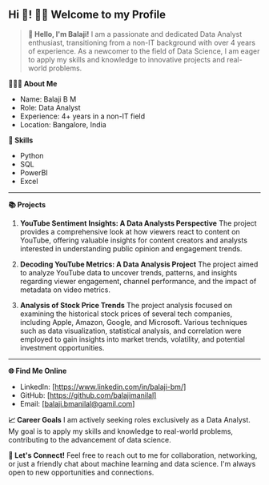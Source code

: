 <h2 align="left">Hi 👋! 🙏🏻 Welcome to my Profile </h2>

> **👋 Hello, I'm Balaji!**
> I am a passionate and dedicated Data Analyst enthusiast, transitioning from a non-IT background with over 4 years of experience. As a newcomer to the field of Data Science, I am eager to apply my skills and knowledge to innovative projects and real-world problems.

**🧑🏻‍💼 About Me**
* Name: Balaji B M
* Role: Data Analyst
* Experience: 4+ years in a non-IT field
* Location: Bangalore, India

**🔧 Skills**
* Python
* SQL
* PowerBI
* Excel

---

**📚 Projects**
1. **YouTube Sentiment Insights: A Data Analysts Perspective**
The project provides a comprehensive look at how viewers react to content on YouTube, offering valuable insights for content creators and analysts interested in understanding public opinion and engagement trends.

2. **Decoding YouTube Metrics: A Data Analysis Project**
The project aimed to analyze YouTube data to uncover trends, patterns, and insights regarding viewer engagement, channel performance, and the impact of metadata on video metrics.

3. **Analysis of Stock Price Trends**
The project analysis focused on examining the historical stock prices of several tech companies, including Apple, Amazon, Google, and Microsoft. Various techniques such as data visualization, statistical analysis, and correlation were employed to gain insights into market trends, volatility, and potential investment opportunities.

---

**🌐 Find Me Online**
* LinkedIn: [https://www.linkedin.com/in/balaji-bm/]
* GitHub: [https://github.com/balajimanilal]
* Email: [balaji.bmanilal@gamil.com]

**📈 Career Goals**
I am actively seeking roles exclusively as a Data Analyst. My goal is to apply my skills and knowledge to real-world problems, contributing to the advancement of data science.

**💬 Let's Connect!**
Feel free to reach out to me for collaboration, networking, or just a friendly chat about machine learning and data science. I'm always open to new opportunities and connections.

